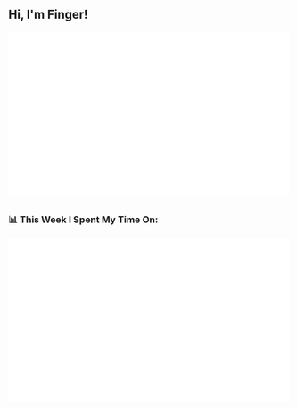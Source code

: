 <h2> Hi, I'm Finger!</h2>

<img align="right" src="https://raw.githubusercontent.com/spianmo/github-stats/master/generated/overview.svg#gh-light-mode-only">

<!-- <img align="right" height="160em" src="https://github-readme-stats-eight-theta.vercel.app/api/top-langs/?username=spianmo&layout=compact&langs_count=8&theme=algolia"/>	 -->
	
```go
package main

type Me struct {
	Name   string
	Job    string
	Code   string
	Skills string
}

func main() {
	me := &Me{
		Name:   "Finger",
		Job:    "Client-side Engineer",
		Code:   "Java, Kotlin, C#, Rust and C++ and Others",
		Skills: "Android, Security, Cross-platform client, NLP, CV, ASR ^o^",
	}
	_ = me
}
```


<h3>📊 This Week I Spent My Time On:</h3>
<img align='right' src="https://raw.githubusercontent.com/spianmo/github-stats/master/generated/languages.svg#gh-light-mode-only">

<!--START_SECTION:waka-->

```txt
Java                   15 hrs 17 mins  ████████████▒░░░░░░░░░░░░   49.41 %
Kotlin                 5 hrs 50 mins   ████▓░░░░░░░░░░░░░░░░░░░░   18.88 %
Groovy                 1 hr 44 mins    █▒░░░░░░░░░░░░░░░░░░░░░░░   05.61 %
C++                    1 hr 25 mins    █░░░░░░░░░░░░░░░░░░░░░░░░   04.61 %
Gradle                 1 hr 17 mins    █░░░░░░░░░░░░░░░░░░░░░░░░   04.19 %
```

<!--END_SECTION:waka-->
